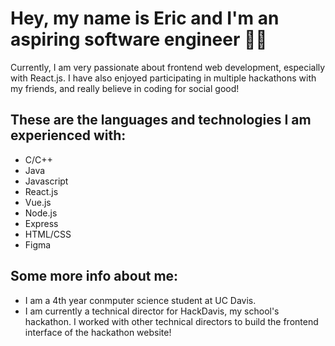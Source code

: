 <h1>Hey, my name is Eric and I'm an aspiring software engineer 🙋‍♂️</h1>

Currently, I am very passionate about frontend web development, especially with React.js. I have also enjoyed participating in multiple hackathons with my friends, and really believe in coding for social good!

<h2>These are the languages and technologies I am experienced with:</h2>

* C/C++
* Java
* Javascript
* React.js
* Vue.js
* Node.js
* Express
* HTML/CSS
* Figma

<h2>Some more info about me:</h2>

* I am a 4th year conmputer science student at UC Davis.
* I am currently a technical director for HackDavis, my school's hackathon. I worked with other technical directors to build the frontend interface of the hackathon website!
